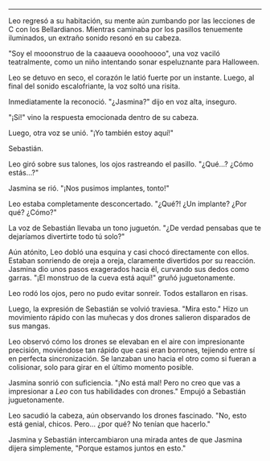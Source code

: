 ---

Leo regresó a su habitación, su mente aún zumbando por las lecciones de C con los Bellardianos. Mientras caminaba por los pasillos tenuemente iluminados, un extraño sonido resonó en su cabeza.

"Soy el mooonstruo de la caaaueva oooohoooo", una voz vaciló teatralmente, como un niño intentando sonar espeluznante para Halloween.

Leo se detuvo en seco, el corazón le latió fuerte por un instante. Luego, al final del sonido escalofriante, la voz soltó una risita.

Inmediatamente la reconoció. "¿Jasmina?" dijo en voz alta, inseguro.

"¡Sí!" vino la respuesta emocionada dentro de su cabeza.

Luego, otra voz se unió. "¡Yo también estoy aquí!"

Sebastián.

Leo giró sobre sus talones, los ojos rastreando el pasillo. "¿Qué...? ¿Cómo estás...?"

Jasmina se rió. "¡Nos pusimos implantes, tonto!"

Leo estaba completamente desconcertado. "¿Qué?! ¿Un implante? ¿Por qué? ¿Cómo?"

La voz de Sebastián llevaba un tono juguetón. "¿De verdad pensabas que te dejaríamos divertirte todo tú solo?"

Aún atónito, Leo dobló una esquina y casi chocó directamente con ellos. Estaban sonriendo de oreja a oreja, claramente divertidos por su reacción. Jasmina dio unos pasos exagerados hacia él, curvando sus dedos como garras. "¡El monstruo de la cueva está aquí!" gruñó juguetonamente.

Leo rodó los ojos, pero no pudo evitar sonreír. Todos estallaron en risas.

Luego, la expresión de Sebastián se volvió traviesa. "Mira esto." Hizo un movimiento rápido con las muñecas y dos drones salieron disparados de sus mangas.

Leo observó cómo los drones se elevaban en el aire con impresionante precisión, moviéndose tan rápido que casi eran borrones, tejiendo entre sí en perfecta sincronización. Se lanzaban uno hacia el otro como si fueran a colisionar, solo para girar en el último momento posible.

Jasmina sonrió con suficiencia. "¡No está mal! Pero no creo que vas a impresionar a *Leo* con tus habilidades con drones." Empujó a Sebastián juguetonamente.

Leo sacudió la cabeza, aún observando los drones fascinado. "No, esto está genial, chicos. Pero... ¿por qué? No tenían que hacerlo."

Jasmina y Sebastián intercambiaron una mirada antes de que Jasmina dijera simplemente, "Porque estamos juntos en esto."